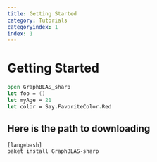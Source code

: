 ```yaml
---
title: Getting Started
category: Tutorials
categoryindex: 1
index: 1
---
```


# Getting Started

```fsharp
open GraphBLAS_sharp
let foo = ()
let myAge = 21
let color = Say.FavoriteColor.Red
```

## Here is the path to downloading

    [lang=bash]
    paket install GraphBLAS-sharp


